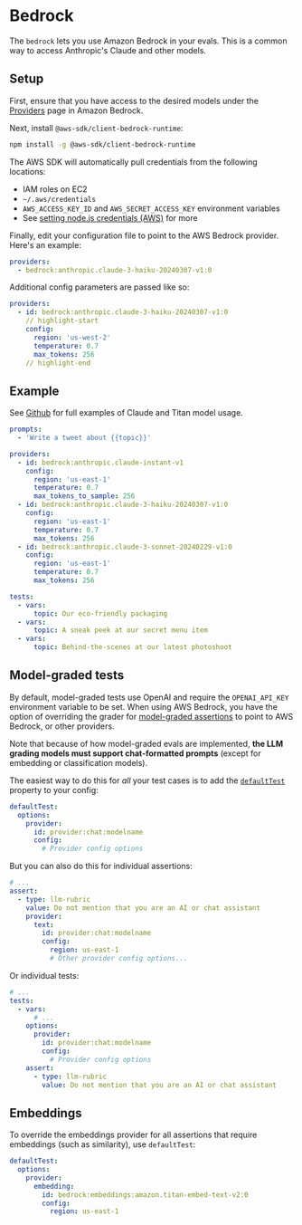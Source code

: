 # Bedrock

The `bedrock` lets you use Amazon Bedrock in your evals. This is a common way to access Anthropic's Claude and other models.

## Setup

First, ensure that you have access to the desired models under the [Providers](https://console.aws.amazon.com/bedrock/home) page in Amazon Bedrock.

Next, install `@aws-sdk/client-bedrock-runtime`:

```sh
npm install -g @aws-sdk/client-bedrock-runtime
```

The AWS SDK will automatically pull credentials from the following locations:

- IAM roles on EC2
- `~/.aws/credentials`
- `AWS_ACCESS_KEY_ID` and `AWS_SECRET_ACCESS_KEY` environment variables
- See [setting node.js credentials (AWS)](https://docs.aws.amazon.com/sdk-for-javascript/v2/developer-guide/setting-credentials-node.html) for more

Finally, edit your configuration file to point to the AWS Bedrock provider. Here's an example:

```yaml
providers:
  - bedrock:anthropic.claude-3-haiku-20240307-v1:0
```

Additional config parameters are passed like so:

```yaml
providers:
  - id: bedrock:anthropic.claude-3-haiku-20240307-v1:0
    // highlight-start
    config:
      region: 'us-west-2'
      temperature: 0.7
      max_tokens: 256
    // highlight-end
```

## Example

See [Github](https://github.com/promptfoo/promptfoo/tree/main/examples/amazon-bedrock) for full examples of Claude and Titan model usage.

```yaml
prompts:
  - 'Write a tweet about {{topic}}'

providers:
  - id: bedrock:anthropic.claude-instant-v1
    config:
      region: 'us-east-1'
      temperature: 0.7
      max_tokens_to_sample: 256
  - id: bedrock:anthropic.claude-3-haiku-20240307-v1:0
    config:
      region: 'us-east-1'
      temperature: 0.7
      max_tokens: 256
  - id: bedrock:anthropic.claude-3-sonnet-20240229-v1:0
    config:
      region: 'us-east-1'
      temperature: 0.7
      max_tokens: 256

tests:
  - vars:
      topic: Our eco-friendly packaging
  - vars:
      topic: A sneak peek at our secret menu item
  - vars:
      topic: Behind-the-scenes at our latest photoshoot
```

## Model-graded tests

By default, model-graded tests use OpenAI and require the `OPENAI_API_KEY` environment variable to be set. When using AWS Bedrock, you have the option of overriding the grader for [model-graded assertions](/docs/configuration/expected-outputs/model-graded/) to point to AWS Bedrock, or other providers.

Note that because of how model-graded evals are implemented, **the LLM grading models must support chat-formatted prompts** (except for embedding or classification models).

The easiest way to do this for _all_ your test cases is to add the [`defaultTest`](/docs/configuration/guide/#default-test-cases) property to your config:

```yaml title=promptfooconfig.yaml
defaultTest:
  options:
    provider:
      id: provider:chat:modelname
      config:
        # Provider config options
```

But you can also do this for individual assertions:

```yaml
# ...
assert:
  - type: llm-rubric
    value: Do not mention that you are an AI or chat assistant
    provider:
      text:
        id: provider:chat:modelname
        config:
          region: us-east-1
          # Other provider config options...
```

Or individual tests:

```yaml
# ...
tests:
  - vars:
      # ...
    options:
      provider:
        id: provider:chat:modelname
        config:
          # Provider config options
    assert:
      - type: llm-rubric
        value: Do not mention that you are an AI or chat assistant
```

## Embeddings

To override the embeddings provider for all assertions that require embeddings (such as similarity), use `defaultTest`:

```yaml
defaultTest:
  options:
    provider:
      embedding:
        id: bedrock:embeddings:amazon.titan-embed-text-v2:0
        config:
          region: us-east-1
```
